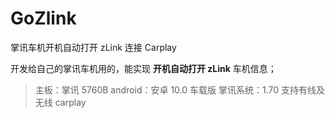 # GoZlink
掌讯车机开机自动打开 zLink 连接 Carplay

开发给自己的掌讯车机用的，能实现 **开机自动打开 zLink**
车机信息；
> 主板：掌讯 5760B
> android：安卓 10.0 车载版
> 掌讯系统：1.70
> 支持有线及无线 carplay
